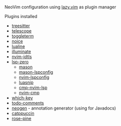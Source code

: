 NeoVim configuration using [lazy.vim](https://github.com/folke/lazy.nvim) as plugin manager

Plugins installed

- [treesitter](https://github.com/nvim-treesitter/nvim-treesitter)
- [telescope](https://github.com/nvim-telescope/telescope.nvim)
- [toggleterm](https://github.com/akinsho/toggleterm.nvim)
- [noice](https://github.com/folke/noice.nvim)
- [lualine](https://github.com/nvim-lualine/lualine.nvim)
- [illuminate](https://github.com/RRethy/vim-illuminate)
- [nvim-jdtls](https://github.com/mfussenegger/nvim-jdtls)
- [lsp-zero](https://github.com/VonHeikemen/lsp-zero.nvim)
    - [mason](https://github.com/williamboman/mason.nvim)
    - [mason-lspconfig](https://github.com/williamboman/mason-lspconfig.nvim)
    - [nvim-lspconfig](https://github.com/neovim/nvim-lspconfig)
    - [luasnip](https://github.com/L3MON4D3/LuaSnip)
    - [cmp-nvim-lsp](https://github.com/hrsh7th/cmp-nvim-lsp)
    - [nvim-cmp](https://github.com/hrsh7th/nvim-cmp)
- [which-key](https://github.com/folke/which-key.nvim)
- [todo-comments](https://github.com/folke/todo-comments.nvim)
- [neogen](https://github.com/danymat/neogen.nvim) - annotation generator (using for Javadocs)
- [catppuccin](https://github.com/catppuccin/nvim)
- [rose-pine](https://github.com/rose-pine/neovim)

